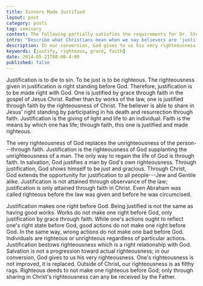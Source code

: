 ```yaml
---
title: Sinners Made Justified
layout: post
category: posts
tag: seminary
context: The following partially satisfies the requirements for Dr. Steven McKinion's Christian Theology II class at Southeastern Baptist Theological Seminary.
intro: "Describe what Christians mean when we say believers are 'justified'."
description: In our conversion, God gives to us his very righteousness. One's righteousness is not improved, it is replaced. Outside of Christ, our righteousness is as filthy rags.
keywords: [justify, righteous, grace, faith]
date: 2014-05-21T08:00-4:00
published: false
---
```


Justification is to die to sin. To be just is to be righteous. The righteousness given in justification is right standing before God. Therefore, justification is to be made right with God. One is justified by grace through faith in the gospel of Jesus Christ. Rather than by works of the law, one is justified through faith by the righteousness of Christ. The believer is able to share in Jesus' right standing by participating in his death and resurrection through faith. Justification is the giving of light and life to an individual. Faith is the means by which one has life; through faith, this one is justified and made righteous. 

The very righteousness of God replaces the unrighteousness of the person---through faith. Justification is the righteousness of God supplanting the unrighteousness of a man. The only way to regain the life of God is through faith. In salvation, God justifies a man by God's own righteousness. Through justification, God shows himself to be just and gracious. Through Christ, God extends the opportunity for justification to all people---Jew and Gentile alike. Justification is not attained through observance of the law; justification is only attained through faith in Christ. Even Abraham was called righteous before the law was given and before he was circumcised.

Justification makes one right before God. Being justified is not the same as having good works. Works do not make one right before God, only justification by grace through faith. While one's actions ought to reflect one's right state before God, good actions do not make one right before God. In the same way, wrong actions do not make one bad before God. Individuals are righteous or unrighteous regardless of particular actions. Justification bestows righteousness which is a right relationship with God. Salvation is not a progression toward actual righteousness; in our conversion, God gives to us his very righteousness. One's righteousness is not improved, it is replaced. Outside of Christ, our righteousness is as filthy rags. Righteous deeds to not make one righteous before God; only through sharing in Christ's righteousness can any be received by the Father.
